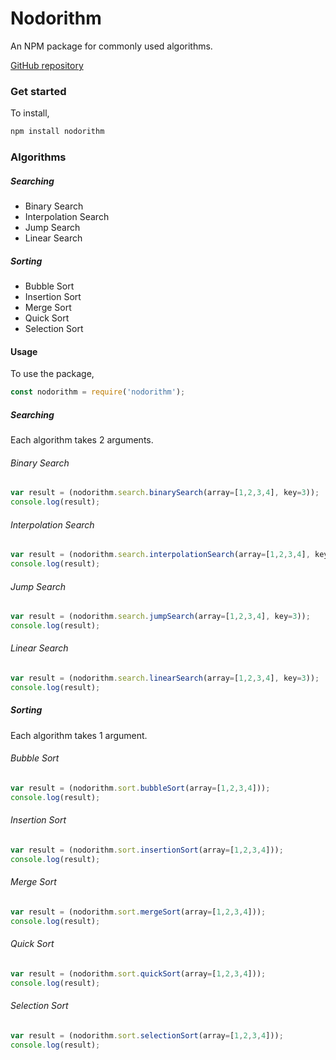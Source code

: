 # Nodorithm

An NPM package for commonly used algorithms.

[GitHub repository](https://github.com/sharadbhat/nodorithm)

### Get started
To install,
```sh
npm install nodorithm
```

### Algorithms
##### Searching
- Binary Search
- Interpolation Search
- Jump Search
- Linear Search

##### Sorting
- Bubble Sort
- Insertion Sort
- Merge Sort
- Quick Sort
- Selection Sort

#### Usage
To use the package,
```javascript
const nodorithm = require('nodorithm');
```

##### Searching
Each algorithm takes 2 arguments.
###### Binary Search
```javascript
var result = (nodorithm.search.binarySearch(array=[1,2,3,4], key=3));
console.log(result);
```

###### Interpolation Search
```javascript
var result = (nodorithm.search.interpolationSearch(array=[1,2,3,4], key=3));
console.log(result);
```

###### Jump Search
```javascript
var result = (nodorithm.search.jumpSearch(array=[1,2,3,4], key=3));
console.log(result);
```

###### Linear Search
```javascript
var result = (nodorithm.search.linearSearch(array=[1,2,3,4], key=3));
console.log(result);
```

##### Sorting
Each algorithm takes 1 argument.
###### Bubble Sort
```javascript
var result = (nodorithm.sort.bubbleSort(array=[1,2,3,4]));
console.log(result);
```

###### Insertion Sort
```javascript
var result = (nodorithm.sort.insertionSort(array=[1,2,3,4]));
console.log(result);
```

###### Merge Sort
```javascript
var result = (nodorithm.sort.mergeSort(array=[1,2,3,4]));
console.log(result);
```

###### Quick Sort
```javascript
var result = (nodorithm.sort.quickSort(array=[1,2,3,4]));
console.log(result);
```

###### Selection Sort
```javascript
var result = (nodorithm.sort.selectionSort(array=[1,2,3,4]));
console.log(result);
```
